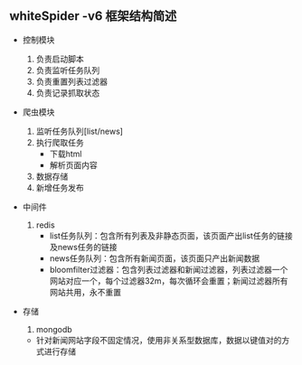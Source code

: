 ## whiteSpider -v6 框架结构简述
- 控制模块
	1. 负责启动脚本
	2. 负责监听任务队列
	3. 负责重置列表过滤器
	4. 负责记录抓取状态
- 爬虫模块
	1. 监听任务队列[list/news]
	2. 执行爬取任务
		- 下载html
		- 解析页面内容
	3. 数据存储
	4. 新增任务发布
- 中间件
	1. redis
		- list任务队列：包含所有列表及非静态页面，该页面产出list任务的链接及news任务的链接
		- news任务队列：包含所有新闻页面，该页面只产出新闻数据
		- bloomfilter过滤器：包含列表过滤器和新闻过滤器，列表过滤器一个网站对应一个，每个过滤器32m，每次循环会重置；新闻过滤器所有网站共用，永不重置

- 存储
	1. mongodb
	- 针对新闻网站字段不固定情况，使用非关系型数据库，数据以键值对的方式进行存储
